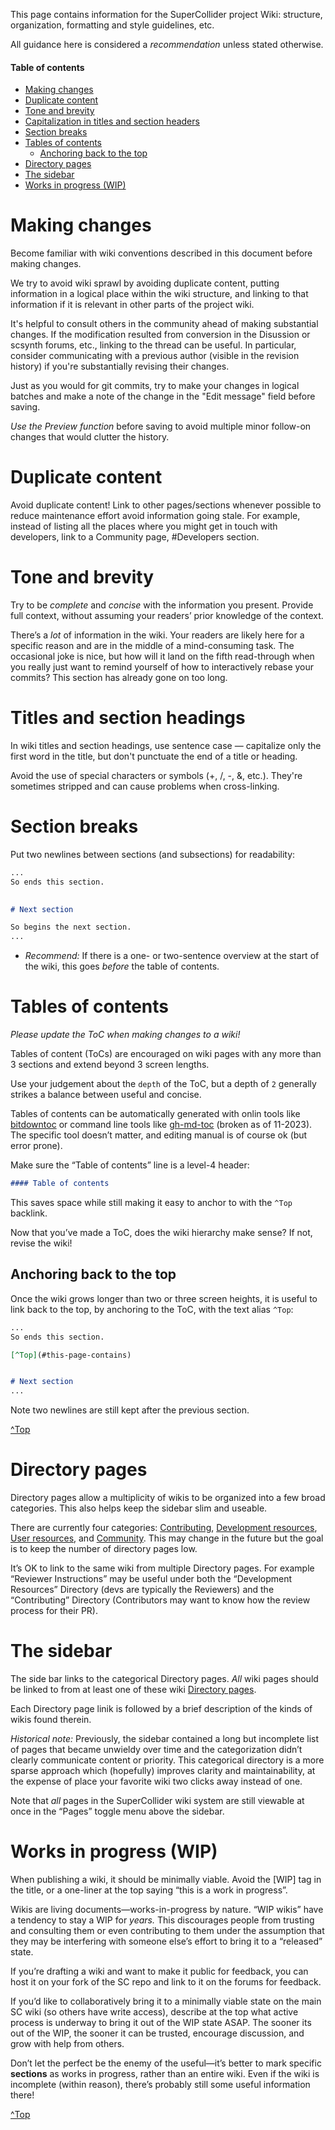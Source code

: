 This page contains information for the SuperCollider project Wiki: structure, organization, formatting and style guidelines, etc.

All guidance here is considered a _recommendation_ unless stated otherwise.

<!-- TOC start (generated with https://derlin.github.io/bitdowntoc/) -->

#### Table of contents

- [Making changes](#making-changes)
- [Duplicate content](#duplicate-content)
- [Tone and brevity](#tone-and-brevity)
- [Capitalization in titles and section headers](#Capitalization-in-titles-and-section-headers)
- [Section breaks](#section-breaks)
- [Tables of contents](#tables-of-contents)
   * [Anchoring back to the top](#anchoring-back-to-the-top)
- [Directory pages](#directory-pages)
- [The sidebar](#the-sidebar)
- [Works in progress (WIP)](#works-in-progress-wip)

<!-- TOC end -->


# Making changes

Become familiar with wiki conventions described in this document before making changes. 

We try to avoid wiki sprawl by avoiding duplicate content, putting information in a logical place within the wiki structure, and linking to that information if it is relevant in other parts of the project wiki.

It's helpful to consult others in the community ahead of making substantial changes. If the modification resulted from conversion in the Disussion or scsynth forums, etc., linking to the thread can be useful. In particular, consider communicating with a previous author (visible in the revision history) if you're substantially revising their changes.

Just as you would for git commits, try to make your changes in logical batches and make a note of the change in the "Edit message" field before saving.

_Use the Preview function_ before saving to avoid multiple minor follow-on changes that would clutter the history. 


# Duplicate content

Avoid duplicate content! Link to other pages/sections whenever possible to reduce maintenance effort avoid information going stale. 
For example, instead of listing all the places where you might get in touch with developers, link to a Community page, #Developers section.


# Tone and brevity

Try to be *complete* and *concise* with the information you present. Provide full context, without assuming your readers’ prior knowledge of the context. 

There’s a _lot_ of information in the wiki. Your readers are likely here for a specific reason and are in the middle of a mind-consuming task. The occasional joke is nice, but how will it land on the fifth read-through when you really just want to remind yourself of how to interactively rebase your commits? This section has already gone on too long.


# Titles and section headings

In wiki titles and section headings, use sentence case — capitalize only the first word in the title, but don't punctuate the end of a title or heading.

Avoid the use of special characters or symbols (+, /, -, &, etc.). They're sometimes stripped and can cause problems when cross-linking.


# Section breaks

Put two newlines between sections (and subsections) for readability:
    
```markdown
...
So ends this section.
    

# Next section

So begins the next section.
...
```
    
- _Recommend:_ If there is a one- or two-sentence overview at the start of the wiki, this goes _before_ the table of contents.

# Tables of contents

*Please update the ToC when making changes to a wiki!*

Tables of content (ToCs) are encouraged on wiki pages with any more than 3 sections and extend beyond 3 screen lengths.

Use your judgement about the `depth` of the ToC, but a depth of `2` generally strikes a balance between useful and concise.

Tables of contents can be automatically generated with onlin tools like [bitdowntoc](https://derlin.github.io/bitdowntoc/) or command line tools like [gh-md-toc](https://github.com/ekalinin/github-markdown-toc.go) (broken as of 11-2023). The specific tool doesn’t matter, and editing manual is of course ok (but error prone).

Make sure the “Table of contents” line is a level-4 header:

```markdown
#### Table of contents
```

This saves space while still making it easy to anchor to with the `^Top` backlink.

Now that you’ve made a ToC, does the wiki hierarchy make sense? If not, revise the wiki!


## Anchoring back to the top

Once the wiki grows longer than two or three screen heights, it is useful to link back to the top, by anchoring to the ToC, with the text alias `^Top`:

```markdown
...
So ends this section.

[^Top](#this-page-contains)


# Next section
...
```

Note two newlines are still kept after the previous section.

[^Top](#table-of-contents)


# Directory pages

Directory pages allow a multiplicity of wikis to be organized into a few broad categories. This also helps keep the sidebar slim and useable.

There are currently four categories: [Contributing](Contributing-directory), [Development resources](Development-resources-directory), [User resources](User-resources-directory), and [Community](Community-directory). This may change in the future but the goal is to keep the number of directory pages low.

It’s OK to link to the same wiki from multiple Directory pages. For example “Reviewer Instructions” may be useful under both the “Development Resources” Directory (devs are typically the Reviewers) and the “Contributing” Directory (Contributors may want to know how the review process for their PR).


# The sidebar

The side bar links to the categorical Directory pages. *All* wiki pages should be linked to from at least one of these wiki [Directory pages](#Directory-pages).

Each Directory page linik is followed by a brief description of the kinds of wikis found therein.

*Historical note:* Previously, the sidebar contained a long but incomplete list of pages that became unwieldy over time and the categorization didn’t clearly communicate content or priority. This categorical directory is a more sparse approach which (hopefully) improves clarity and maintainability, at the expense of place your favorite wiki two clicks away instead of one.

Note that _all_ pages in the SuperCollider wiki system are still viewable at once in the “Pages” toggle menu above the sidebar.


# Works in progress (WIP)

When publishing a wiki, it should be minimally viable. Avoid the [WIP] tag in the title, or a one-liner at the top saying “this is a work in progress”. 

Wikis are living documents—works-in-progress by nature. “WIP wikis” have a tendency to stay a WIP for *years.* This discourages people from trusting and consulting them or even contributing  to them under the assumption that they may be interfering with someone else’s effort to bring it to a “released” state.

If you’re drafting a wiki and want to make it public for feedback, you can host it on your fork of the SC repo and link to it on the forums for feedback.

If you’d like to collaboratively bring it to a minimally viable state on the main SC wiki (so others have write access), describe at the top what active process is underway to bring it out of the WIP state ASAP. The sooner its out of the WIP, the sooner it can be trusted, encourage discussion, and grow with help from others.

Don’t let the perfect be the enemy of the useful—it’s better to mark specific ********sections******** as works in progress, rather than an entire wiki. Even if the wiki is incomplete (within reason), there’s probably still some useful information there!

[^Top](#table-of-contents)